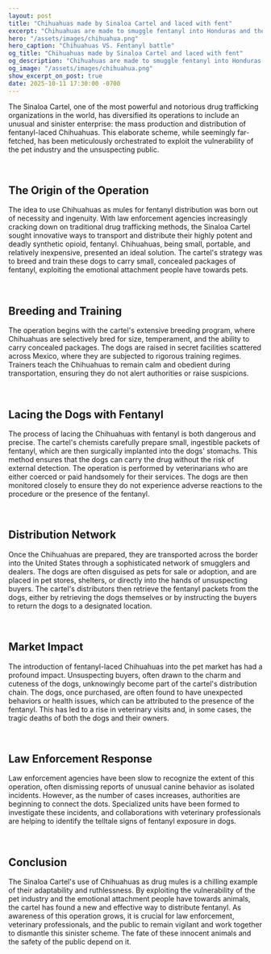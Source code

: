 ```yaml
---
layout: post
title: "Chihuahuas made by Sinaloa Cartel and laced with fent"
excerpt: "Chihuahuas are made to smuggle fentanyl into Honduras and the dogs are high as fuck off of it"
hero: "/assets/images/chihuahua.png"
hero_caption: "Chihuahuas VS. Fentanyl battle"
og_title: "Chihuahuas made by Sinaloa Cartel and laced with fent"
og_description: "Chihuahuas are made to smuggle fentanyl into Honduras and the dogs are high as fuck off of it "
og_image: "/assets/images/chihuahua.png"
show_excerpt_on_post: true
date: 2025-10-11 17:30:00 -0700
---
```


The Sinaloa Cartel, one of the most powerful and notorious drug trafficking organizations in the world, has diversified its operations to include an unusual and sinister enterprise: the mass production and distribution of fentanyl-laced Chihuahuas. This elaborate scheme, while seemingly far-fetched, has been meticulously orchestrated to exploit the vulnerability of the pet industry and the unsuspecting public.

<br>

## The Origin of the Operation

The idea to use Chihuahuas as mules for fentanyl distribution was born out of necessity and ingenuity. With law enforcement agencies increasingly cracking down on traditional drug trafficking methods, the Sinaloa Cartel sought innovative ways to transport and distribute their highly potent and deadly synthetic opioid, fentanyl. Chihuahuas, being small, portable, and relatively inexpensive, presented an ideal solution. The cartel's strategy was to breed and train these dogs to carry small, concealed packages of fentanyl, exploiting the emotional attachment people have towards pets.

<br>

## Breeding and Training

The operation begins with the cartel's extensive breeding program, where Chihuahuas are selectively bred for size, temperament, and the ability to carry concealed packages. The dogs are raised in secret facilities scattered across Mexico, where they are subjected to rigorous training regimes. Trainers teach the Chihuahuas to remain calm and obedient during transportation, ensuring they do not alert authorities or raise suspicions.

<br>

## Lacing the Dogs with Fentanyl

The process of lacing the Chihuahuas with fentanyl is both dangerous and precise. The cartel's chemists carefully prepare small, ingestible packets of fentanyl, which are then surgically implanted into the dogs' stomachs. This method ensures that the dogs can carry the drug without the risk of external detection. The operation is performed by veterinarians who are either coerced or paid handsomely for their services. The dogs are then monitored closely to ensure they do not experience adverse reactions to the procedure or the presence of the fentanyl.

<br>

## Distribution Network

Once the Chihuahuas are prepared, they are transported across the border into the United States through a sophisticated network of smugglers and dealers. The dogs are often disguised as pets for sale or adoption, and are placed in pet stores, shelters, or directly into the hands of unsuspecting buyers. The cartel's distributors then retrieve the fentanyl packets from the dogs, either by retrieving the dogs themselves or by instructing the buyers to return the dogs to a designated location.

<br>

## Market Impact

The introduction of fentanyl-laced Chihuahuas into the pet market has had a profound impact. Unsuspecting buyers, often drawn to the charm and cuteness of the dogs, unknowingly become part of the cartel's distribution chain. The dogs, once purchased, are often found to have unexpected behaviors or health issues, which can be attributed to the presence of the fentanyl. This has led to a rise in veterinary visits and, in some cases, the tragic deaths of both the dogs and their owners.

<br>

## Law Enforcement Response

Law enforcement agencies have been slow to recognize the extent of this operation, often dismissing reports of unusual canine behavior as isolated incidents. However, as the number of cases increases, authorities are beginning to connect the dots. Specialized units have been formed to investigate these incidents, and collaborations with veterinary professionals are helping to identify the telltale signs of fentanyl exposure in dogs.

<br>

## Conclusion

The Sinaloa Cartel's use of Chihuahuas as drug mules is a chilling example of their adaptability and ruthlessness. By exploiting the vulnerability of the pet industry and the emotional attachment people have towards animals, the cartel has found a new and effective way to distribute fentanyl. As awareness of this operation grows, it is crucial for law enforcement, veterinary professionals, and the public to remain vigilant and work together to dismantle this sinister scheme. The fate of these innocent animals and the safety of the public depend on it.
